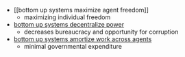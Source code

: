 - [[bottom up systems maximize agent freedom]]
	- maximizing individual freedom
- [bottom up systems decentralize power](bottom%20up%20systems%20decentralize%20power)
	- decreases bureaucracy and opportunity for corruption
-  [bottom up systems amortize work across agents](../pages/bottom%20up%20systems%20amortize%20work%20across%20agents.md)
	- minimal governmental expenditure